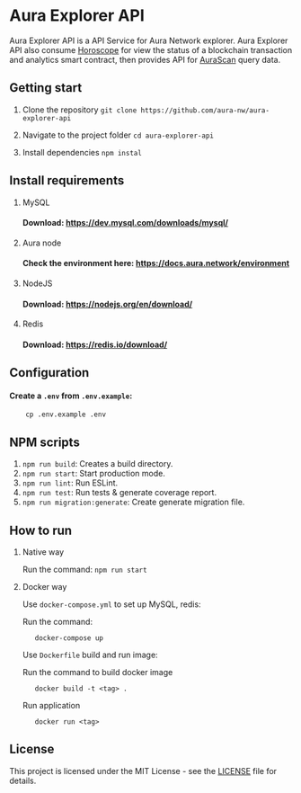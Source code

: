 # Aura Explorer API

Aura Explorer API is a API Service for Aura Network explorer. Aura Explorer API also consume [Horoscope](https://github.com/aura-nw/horoscope-v2) for view the status of a blockchain transaction and analytics smart contract, then provides API for [AuraScan](https://github.com/aura-nw/aurascan) query data.

## Getting start

1. Clone the repository
 ```git clone https://github.com/aura-nw/aura-explorer-api ```

2. Navigate to the project folder
 ```cd aura-explorer-api ```

3. Install dependencies
 ```npm instal ```

## Install requirements
1. MySQL

    #### Download: https://dev.mysql.com/downloads/mysql/

2. Aura node

    #### Check the environment here: https://docs.aura.network/environment

3. NodeJS

    #### Download: https://nodejs.org/en/download/

5. Redis

   #### Download: https://redis.io/download/

## Configuration

  #### Create a `.env` from `.env.example`:
  ```
      cp .env.example .env
  ```

## NPM scripts

1. ```npm run build```: Creates a build directory.
2. ```npm run start```: Start production mode.
3. ```npm run lint```: Run ESLint.
4. ```npm run test```: Run tests & generate coverage report.
5. ```npm run migration:generate```: Create generate migration file.

## How to run

1. Native way

   Run the command: ```npm run start```

2. Docker way
   
   Use `docker-compose.yml` to set up MySQL, redis:
   
      Run the command:

      ```
         docker-compose up
      ```
   
   Use `Dockerfile` build and run image:
   
      Run the command to build docker image

      ```
         docker build -t <tag> .
      ```
   
      Run application

      ```
         docker run <tag>
      ```

## License
   This project is licensed under the MIT License - see the [LICENSE](LICENSE) file for details.
